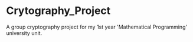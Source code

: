 # Crytography_Project
 
A group cryptography project for my 1st year 'Mathematical Programming' university unit. 
